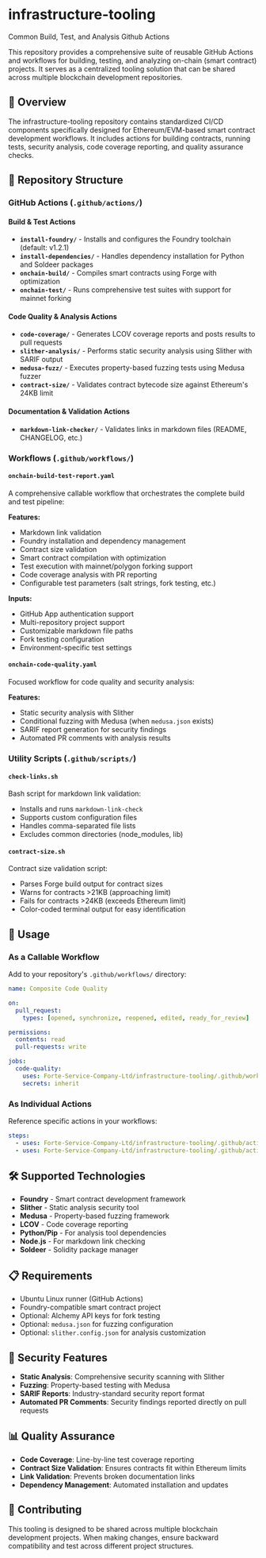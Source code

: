 # infrastructure-tooling

Common Build, Test, and Analysis Github Actions

This repository provides a comprehensive suite of reusable GitHub Actions and workflows for building, testing, and analyzing on-chain (smart contract) projects. It serves as a centralized tooling solution that can be shared across multiple blockchain development repositories.

## 🚀 Overview

The infrastructure-tooling repository contains standardized CI/CD components specifically designed for Ethereum/EVM-based smart contract development workflows. It includes actions for building contracts, running tests, security analysis, code coverage reporting, and quality assurance checks.

## 📁 Repository Structure

### GitHub Actions (`.github/actions/`)

#### Build & Test Actions
- **`install-foundry/`** - Installs and configures the Foundry toolchain (default: v1.2.1)
- **`install-dependencies/`** - Handles dependency installation for Python and Soldeer packages
- **`onchain-build/`** - Compiles smart contracts using Forge with optimization
- **`onchain-test/`** - Runs comprehensive test suites with support for mainnet forking

#### Code Quality & Analysis Actions

- **`code-coverage/`** - Generates LCOV coverage reports and posts results to pull requests
- **`slither-analysis/`** - Performs static security analysis using Slither with SARIF output
- **`medusa-fuzz/`** - Executes property-based fuzzing tests using Medusa fuzzer
- **`contract-size/`** - Validates contract bytecode size against Ethereum's 24KB limit

#### Documentation & Validation Actions

- **`markdown-link-checker/`** - Validates links in markdown files (README, CHANGELOG, etc.)

### Workflows (`.github/workflows/`)

#### `onchain-build-test-report.yaml`

A comprehensive callable workflow that orchestrates the complete build and test pipeline:

**Features:**

- Markdown link validation
- Foundry installation and dependency management
- Contract size validation
- Smart contract compilation with optimization
- Test execution with mainnet/polygon forking support
- Code coverage analysis with PR reporting
- Configurable test parameters (salt strings, fork testing, etc.)

**Inputs:**

- GitHub App authentication support
- Multi-repository project support
- Customizable markdown file paths
- Fork testing configuration
- Environment-specific test settings

#### `onchain-code-quality.yaml`

Focused workflow for code quality and security analysis:

**Features:**

- Static security analysis with Slither
- Conditional fuzzing with Medusa (when `medusa.json` exists)
- SARIF report generation for security findings
- Automated PR comments with analysis results

### Utility Scripts (`.github/scripts/`)

#### `check-links.sh`

Bash script for markdown link validation:

- Installs and runs `markdown-link-check`
- Supports custom configuration files
- Handles comma-separated file lists
- Excludes common directories (node_modules, lib)

#### `contract-size.sh`

Contract size validation script:

- Parses Forge build output for contract sizes
- Warns for contracts >21KB (approaching limit)
- Fails for contracts >24KB (exceeds Ethereum limit)
- Color-coded terminal output for easy identification

## 🔧 Usage

### As a Callable Workflow

Add to your repository's `.github/workflows/` directory:

```yaml
name: Composite Code Quality

on:
  pull_request:
    types: [opened, synchronize, reopened, edited, ready_for_review]

permissions:
  contents: read
  pull-requests: write

jobs:
  code-quality:
    uses: Forte-Service-Company-Ltd/infrastructure-tooling/.github/workflows/onchain-code-quality.yaml@v0.0.2
    secrets: inherit

```

### As Individual Actions

Reference specific actions in your workflows:

```yaml
steps:
  - uses: Forte-Service-Company-Ltd/infrastructure-tooling/.github/actions/install-foundry@main
  - uses: Forte-Service-Company-Ltd/infrastructure-tooling/.github/actions/onchain-build@main
```

## 🛠 Supported Technologies

- **Foundry** - Smart contract development framework
- **Slither** - Static analysis security tool
- **Medusa** - Property-based fuzzing framework
- **LCOV** - Code coverage reporting
- **Python/Pip** - For analysis tool dependencies
- **Node.js** - For markdown link checking
- **Soldeer** - Solidity package manager

## 📋 Requirements

- Ubuntu Linux runner (GitHub Actions)
- Foundry-compatible smart contract project
- Optional: Alchemy API keys for fork testing
- Optional: `medusa.json` for fuzzing configuration
- Optional: `slither.config.json` for analysis customization

## 🔐 Security Features

- **Static Analysis**: Comprehensive security scanning with Slither
- **Fuzzing**: Property-based testing with Medusa
- **SARIF Reports**: Industry-standard security report format
- **Automated PR Comments**: Security findings reported directly on pull requests

## 📊 Quality Assurance

- **Code Coverage**: Line-by-line test coverage reporting
- **Contract Size Validation**: Ensures contracts fit within Ethereum limits
- **Link Validation**: Prevents broken documentation links
- **Dependency Management**: Automated installation and updates

## 🤝 Contributing

This tooling is designed to be shared across multiple blockchain development projects. When making changes, ensure backward compatibility and test across different project structures.
